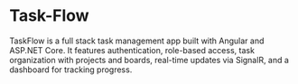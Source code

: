 # Task-Flow
TaskFlow is a full stack task management app built with Angular and ASP.NET Core. It features authentication, role-based access, task organization with projects and boards, real-time updates via SignalR, and a dashboard for tracking progress.
